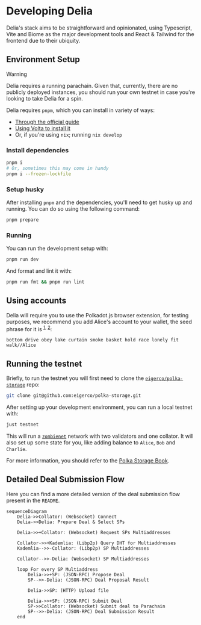 # Developing Delia

Delia's stack aims to be straightforward and opinionated,
using Typescript, Vite and Biome as the major development tools
and React & Tailwind for the frontend due to their ubiquity.

## Environment Setup

> [!WARNING]
> Delia requires a running parachain. Given that, currently,
> there are no publicly deployed instances, you should run your own testnet
> in case you're looking to take Delia for a spin.

Delia requires `pnpm`, which you can install in variety of ways:

* [Through the official guide](https://pnpm.io/installation)
* [Using Volta to install it](https://volta.sh/)
* Or, if you're using `nix`; running `nix develop`

### Install dependencies

```bash
pnpm i
# Or, sometimes this may come in handy
pnpm i --frozen-lockfile
```

### Setup husky

After installing `pnpm` and the dependencies, you'll need to get husky up and running.
You can do so using the following command:

```bash
pnpm prepare
```

### Running

You can run the development setup with:

```bash
pnpm run dev
```

And format and lint it with:
```bash
pnpm run fmt && pnpm run lint
```

## Using accounts

Delia will require you to use the Polkadot.js browser extension,
for testing purposes, we recommend you add Alice's account to your wallet,
the seed phrase for it is <sup><a href="https://stackoverflow.com/a/70518514">1</a>,
<a href="https://github.com/polkadot-developers/substrate-developer-hub.github.io/issues/613">2</a></sup>:

```
bottom drive obey lake curtain smoke basket hold race lonely fit walk//Alice
```

## Running the testnet

Briefly, to run the testnet you will first need to clone the [`eigerco/polka-storage`](https://github.com/eigerco/polka-storage) repo:

```bash
git clone git@github.com:eigerco/polka-storage.git
```

After setting up your development environment, you can run a local testnet with:
```bash
just testnet
```

This will run a [`zombienet`](https://github.com/paritytech/zombienet) network with two validators and one collator.
It will also set up some state for you, like adding balance to `Alice`, `Bob` and `Charlie`.

For more information, you should refer to the [Polka Storage Book](https://eigerco.github.io/polka-storage-book).

## Detailed Deal Submission Flow

Here you can find a more detailed version of the deal submission flow present in the `README`.

```mermaid
sequenceDiagram
    Delia->>Collator: (Websocket) Connect
    Delia->>Delia: Prepare Deal & Select SPs

    Delia->>+Collator: (Websocket) Request SPs Multiaddresses

    Collator->>+Kademlia: (Libp2p) Query DHT for Multiaddresses
    Kademlia-->>-Collator: (Libp2p) SP Multiaddresses

    Collator-->>-Delia: (Websocket) SP Multiaddresses

    loop For every SP Multiaddress
        Delia->>+SP: (JSON-RPC) Propose Deal
        SP-->>-Delia: (JSON-RPC) Deal Proposal Result

        Delia->>SP: (HTTP) Upload file

        Delia->>+SP: (JSON-RPC) Submit Deal
        SP->>Collator: (Websocket) Submit deal to Parachain
        SP-->>-Delia: (JSON-RPC) Deal Submission Result
    end
```
